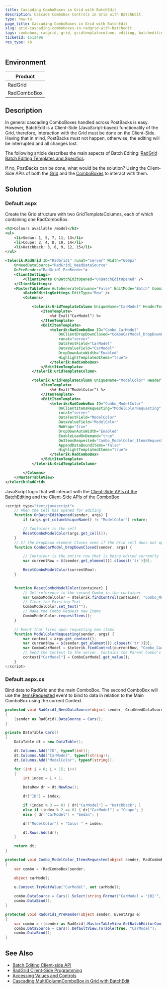 ```yaml
---
title: Cascading ComboBoxes in Grid with BatchEdit
description: Cascade ComboBox Controls in Grid with BatchEdit.
type: how-to
page_title: Cascading ComboBoxes in Grid with BatchEdit
slug: grid-cascading-comboboxes-in-radgrid-with-batchedit
tags: combobox, radgrid, grid, gridtemplatecolumn, editing, batchediting, Batch Edit, Client-Side
ticketid: 1513496
res_type: kb
---
```


## Environment
<table>
    <thead>
        <tr>
            <th>Product</th>
        </tr>
    </thead>
	<tbody>
		<tr>
			<td>RadGrid</td>
		</tr>
        <tr>
			<td>RadComboBox</td>
		</tr>
	</tbody>
</table>

## Description

In general cascading ComboBoxes handled across PostBacks is easy. However, BatchEdit is a Client-Side (JavaScript-based) functionality of the Grid, therefore, interaction with the Grid must be done on the Client-Side. Having that in mind, PostBacks must not happen, otherwise, the editing will be interrupted and all changes lost. 

The following article describes the main aspects of Batch Editing: [RadGrid Batch Editing Templates and Specifics](https://www.telerik.com/support/kb/aspnet-ajax/grid/details/radgrid-batch-editing-templates-and-specifics).

If no, PostBacks can be done, what would be the solution? Using the Client-Side APIs of both the [Grid](https://docs.telerik.com/devtools/aspnet-ajax/controls/grid/client-side-programming/overview) and the [ComboBoxes](https://docs.telerik.com/devtools/aspnet-ajax/controls/combobox/client-side-programming/overview) to interact with them.


## Solution


### Default.aspx

Create the Grid structure with two GridTemplateColumns, each of which containing one RadComboBox.

````XML
<h3>Colours available /model</h3>
<ul>
    <li>Sedan: 1, 5, 7, 11, 13</li>
    <li>Coupe: 2, 4, 8, 10, 14</li>
    <li>Hatchback: 3, 6, 9, 12, 15</li>
</ul>

<telerik:RadGrid ID="RadGrid1" runat="server" Width="600px"
    OnNeedDataSource="RadGrid1_NeedDataSource"
    OnPreRender="RadGrid1_PreRender">
    <ClientSettings>
        <ClientEvents OnBatchEditOpened="OnBatchEditOpened" />
    </ClientSettings>
    <MasterTableView AutoGenerateColumns="False" EditMode="Batch" CommandItemDisplay="Top">
        <BatchEditingSettings EditType="Row" />
        <Columns>

            <telerik:GridTemplateColumn UniqueName="CarModel" HeaderText="Car Model">
                <ItemTemplate>
                    <%# Eval("CarModel") %>
                </ItemTemplate>
                <EditItemTemplate>
                    <telerik:RadComboBox ID="Combo_CarModel"
                        OnClientDropDownClosed="ComboCarModel_DropDownClosed"
                        runat="server"
                        DataTextField="CarModel"
                        DataValueField="CarModel"
                        DropDownAutoWidth="Enabled"
                        HighlightTemplatedItems="true">
                    </telerik:RadComboBox>
                </EditItemTemplate>
            </telerik:GridTemplateColumn>

            <telerik:GridTemplateColumn UniqueName="ModelColor" HeaderText="Model Color">
                <ItemTemplate>
                    <%# Eval("ModelColor") %>
                </ItemTemplate>
                <EditItemTemplate>
                    <telerik:RadComboBox ID="Combo_ModelColor"
                        OnClientItemsRequesting="ModelColorRequesting"
                        runat="server"
                        DataTextField="ModelColor"
                        DataValueField="ModelColor"
                        NoWrap="true"
                        DropDownAutoWidth="Enabled"
                        EnableLoadOnDemand="true"
                        OnItemsRequested="Combo_ModelColor_ItemsRequested"
                        AppendDataBoundItems="false"
                        HighlightTemplatedItems="true">
                    </telerik:RadComboBox>
                </EditItemTemplate>
            </telerik:GridTemplateColumn>

        </Columns>
    </MasterTableView>
</telerik:RadGrid>
````

JavaScript logic that will interact with the [Client-Side APIs of the BatchEditing](https://docs.telerik.com/devtools/aspnet-ajax/controls/grid/data-editing/edit-mode/batch-editing/client-side-api) and the [Client-Side APIs of the ComboBox](https://docs.telerik.com/devtools/aspnet-ajax/controls/combobox/client-side-programming/overview)

````JavaScript
<script type="text/javascript">
    // When the Cell has opened for editing
    function OnBatchEditOpened(sender, args) {
        if (args.get_columnUniqueName() != "ModelColor") return;

        // Container is the cell
        ResetComboModelColor(args.get_cell());
    }
    // If the DropDown element Closes even if the Grid cell does not open again
    function ComboCarModel_DropDownClosed(sender, args) {

        // Container is the entire row that is being edited currently
        var currentRow = $(sender.get_element()).closest('tr')[0];

        ResetComboModelColor(currentRow);
    }

            
    function ResetComboModelColor(container) {
        // Get reference to the second Combo in the container
        var ComboModelColor = $telerik.findControl(container, "Combo_ModelColor");
        // Clear the Existing Text
        ComboModelColor.set_text("");
        // Make the Combo Request new Items
        ComboModelColor.requestItems();
    }

    // Event that fires upon requesting new items
    function ModelColorRequesting(sender, args) {
        var context = args.get_context();
        var currentRow = $(sender.get_element()).closest('tr')[0];
        var ComboCarModel = $telerik.findControl(currentRow, "Combo_CarModel");
        // Send the Context to the server. Contains the Parent Combo's relational value
        context["CarModel"] = ComboCarModel.get_value();
    }
</script>
````

### Default.aspx.cs

Bind data to RadGrid and the main ComboBox. The second ComboBox will use the [ItemsRequested](https://docs.telerik.com/devtools/aspnet-ajax/controls/combobox/server-side-programming/itemsrequested) event to bind to data in relation to the Main ComboBox using the current Context.

````C#
protected void RadGrid1_NeedDataSource(object sender, GridNeedDataSourceEventArgs e)
{
    (sender as RadGrid).DataSource = Cars();
}

private DataTable Cars()
{
    DataTable dt = new DataTable();

    dt.Columns.Add("ID", typeof(int));
    dt.Columns.Add("CarModel", typeof(string));
    dt.Columns.Add("ModelColor", typeof(string));

    for (int i = 0; i < 15; i++)
    {
        int index = i + 1;

        DataRow dr = dt.NewRow();

        dr["ID"] = index;

        if (index % 3 == 0) { dr["CarModel"] = "Hatchback"; }
        else if (index % 2 == 0) { dr["CarModel"] = "Coupe"; }
        else { dr["CarModel"] = "Sedan"; }

        dr["ModelColor"] = "Color " + index;

        dt.Rows.Add(dr);
    }

    return dt;
}

protected void Combo_ModelColor_ItemsRequested(object sender, RadComboBoxItemsRequestedEventArgs e)
{
    var combo = (RadComboBox)sender;

    object carModel;

    e.Context.TryGetValue("CarModel", out carModel);
        
    combo.DataSource = Cars().Select(string.Format("CarModel = '{0}'", carModel.ToString())).CopyToDataTable();
    combo.DataBind();
}

protected void RadGrid1_PreRender(object sender, EventArgs e)
{
    var combo = ((sender as RadGrid).MasterTableView.GetBatchEditorContainer("CarModel").FindControl("Combo_CarModel") as RadComboBox);
    combo.DataSource = Cars().DefaultView.ToTable(true, "CarModel");
    combo.DataBind();
}
````

## See Also

- [Batch Editing Client-side API](https://docs.telerik.com/devtools/aspnet-ajax/controls/grid/data-editing/edit-mode/batch-editing/client-side-api)
- [RadGrid Client-Side Programming](https://docs.telerik.com/devtools/aspnet-ajax/controls/grid/client-side-programming/overview)
- [Accessing Values and Controls](https://docs.telerik.com/devtools/aspnet-ajax/controls/grid/accessing-values-and-controls/overview)
- [Cascading MultiColumnComboBox in Grid with BatchEdit](https://docs.telerik.com/devtools/aspnet-ajax/knowledge-base/grid-cascading-multicolumncombobox-in-radgrid-with-batchedit)

